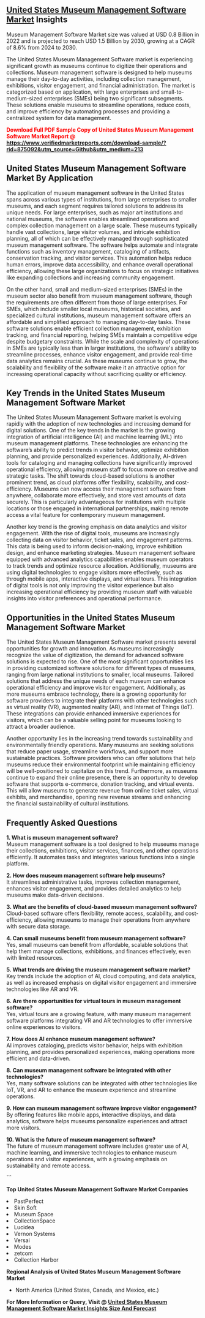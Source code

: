 <h2><a href="https://www.verifiedmarketreports.com/download-sample/?rid=875092&amp;utm_source=Github&amp;utm_medium=213" target="_blank">United States Museum Management Software Market</a> Insights</h2><p>Museum Management Software Market size was valued at USD 0.8 Billion in 2022 and is projected to reach USD 1.5 Billion by 2030, growing at a CAGR of 8.6% from 2024 to 2030.</p><p><p>The United States Museum Management Software market is experiencing significant growth as museums continue to digitize their operations and collections. Museum management software is designed to help museums manage their day-to-day activities, including collection management, exhibitions, visitor engagement, and financial administration. The market is categorized based on application, with large enterprises and small-to-medium-sized enterprises (SMEs) being two significant subsegments. These solutions enable museums to streamline operations, reduce costs, and improve efficiency by automating processes and providing a centralized system for data management.</p><p><strong><p><span class=""><span style="color: #ff0000;"><strong>Download Full PDF Sample Copy of United States Museum Management Software Market Report</strong> @ </span><a href="https://www.verifiedmarketreports.com/download-sample/?rid=875092&amp;utm_source=Github&amp;utm_medium=213" target="_blank">https://www.verifiedmarketreports.com/download-sample/?rid=875092&amp;utm_source=Github&amp;utm_medium=213</a></span></p></strong></p><h2>United States Museum Management Software Market By Application</h2><p>The application of museum management software in the United States spans across various types of institutions, from large enterprises to smaller museums, and each segment requires tailored solutions to address its unique needs. For large enterprises, such as major art institutions and national museums, the software enables streamlined operations and complex collection management on a large scale. These museums typically handle vast collections, large visitor volumes, and intricate exhibition planning, all of which can be effectively managed through sophisticated museum management software. The software helps automate and integrate functions such as inventory management, cataloging of artifacts, conservation tracking, and visitor services. This automation helps reduce human errors, improve data accessibility, and enhance overall operational efficiency, allowing these large organizations to focus on strategic initiatives like expanding collections and increasing community engagement.<p>On the other hand, small and medium-sized enterprises (SMEs) in the museum sector also benefit from museum management software, though the requirements are often different from those of large enterprises. For SMEs, which include smaller local museums, historical societies, and specialized cultural institutions, museum management software offers an affordable and simplified approach to managing day-to-day tasks. These software solutions enable efficient collection management, exhibition tracking, and financial reporting, helping SMEs maintain a competitive edge despite budgetary constraints. While the scale and complexity of operations in SMEs are typically less than in larger institutions, the software's ability to streamline processes, enhance visitor engagement, and provide real-time data analytics remains crucial. As these museums continue to grow, the scalability and flexibility of the software make it an attractive option for increasing operational capacity without sacrificing quality or efficiency.</p><h2>Key Trends in the United States Museum Management Software Market</h2><p>The United States Museum Management Software market is evolving rapidly with the adoption of new technologies and increasing demand for digital solutions. One of the key trends in the market is the growing integration of artificial intelligence (AI) and machine learning (ML) into museum management platforms. These technologies are enhancing the software’s ability to predict trends in visitor behavior, optimize exhibition planning, and provide personalized experiences. Additionally, AI-driven tools for cataloging and managing collections have significantly improved operational efficiency, allowing museum staff to focus more on creative and strategic tasks. The shift towards cloud-based solutions is another prominent trend, as cloud platforms offer flexibility, scalability, and cost-efficiency. Museums can now access their management software from anywhere, collaborate more effectively, and store vast amounts of data securely. This is particularly advantageous for institutions with multiple locations or those engaged in international partnerships, making remote access a vital feature for contemporary museum management.<p>Another key trend is the growing emphasis on data analytics and visitor engagement. With the rise of digital tools, museums are increasingly collecting data on visitor behavior, ticket sales, and engagement patterns. This data is being used to inform decision-making, improve exhibition design, and enhance marketing strategies. Museum management software equipped with advanced analytics capabilities enables museum operators to track trends and optimize resource allocation. Additionally, museums are using digital technologies to engage visitors more effectively, such as through mobile apps, interactive displays, and virtual tours. This integration of digital tools is not only improving the visitor experience but also increasing operational efficiency by providing museum staff with valuable insights into visitor preferences and operational performance.</p><h2>Opportunities in the United States Museum Management Software Market</h2><p>The United States Museum Management Software market presents several opportunities for growth and innovation. As museums increasingly recognize the value of digitization, the demand for advanced software solutions is expected to rise. One of the most significant opportunities lies in providing customized software solutions for different types of museums, ranging from large national institutions to smaller, local museums. Tailored solutions that address the unique needs of each museum can enhance operational efficiency and improve visitor engagement. Additionally, as more museums embrace technology, there is a growing opportunity for software providers to integrate their platforms with other technologies such as virtual reality (VR), augmented reality (AR), and Internet of Things (IoT). These integrations can provide enhanced immersive experiences for visitors, which can be a valuable selling point for museums looking to attract a broader audience.<p>Another opportunity lies in the increasing trend towards sustainability and environmentally friendly operations. Many museums are seeking solutions that reduce paper usage, streamline workflows, and support more sustainable practices. Software providers who can offer solutions that help museums reduce their environmental footprint while maintaining efficiency will be well-positioned to capitalize on this trend. Furthermore, as museums continue to expand their online presence, there is an opportunity to develop software that supports e-commerce, donation tracking, and virtual events. This will allow museums to generate revenue from online ticket sales, virtual exhibits, and merchandise, opening new revenue streams and enhancing the financial sustainability of cultural institutions.</p><h2>Frequently Asked Questions</h2><p><strong>1. What is museum management software?</strong><br> Museum management software is a tool designed to help museums manage their collections, exhibitions, visitor services, finances, and other operations efficiently. It automates tasks and integrates various functions into a single platform.</p><p><strong>2. How does museum management software help museums?</strong><br> It streamlines administrative tasks, improves collection management, enhances visitor engagement, and provides detailed analytics to help museums make data-driven decisions.</p><p><strong>3. What are the benefits of cloud-based museum management software?</strong><br> Cloud-based software offers flexibility, remote access, scalability, and cost-efficiency, allowing museums to manage their operations from anywhere with secure data storage.</p><p><strong>4. Can small museums benefit from museum management software?</strong><br> Yes, small museums can benefit from affordable, scalable solutions that help them manage collections, exhibitions, and finances effectively, even with limited resources.</p><p><strong>5. What trends are driving the museum management software market?</strong><br> Key trends include the adoption of AI, cloud computing, and data analytics, as well as increased emphasis on digital visitor engagement and immersive technologies like AR and VR.</p><p><strong>6. Are there opportunities for virtual tours in museum management software?</strong><br> Yes, virtual tours are a growing feature, with many museum management software platforms integrating VR and AR technologies to offer immersive online experiences to visitors.</p><p><strong>7. How does AI enhance museum management software?</strong><br> AI improves cataloging, predicts visitor behavior, helps with exhibition planning, and provides personalized experiences, making operations more efficient and data-driven.</p><p><strong>8. Can museum management software be integrated with other technologies?</strong><br> Yes, many software solutions can be integrated with other technologies like IoT, VR, and AR to enhance the museum experience and streamline operations.</p><p><strong>9. How can museum management software improve visitor engagement?</strong><br> By offering features like mobile apps, interactive displays, and data analytics, software helps museums personalize experiences and attract more visitors.</p><p><strong>10. What is the future of museum management software?</strong><br> The future of museum management software includes greater use of AI, machine learning, and immersive technologies to enhance museum operations and visitor experiences, with a growing emphasis on sustainability and remote access.</p>```</p><p><strong>Top United States Museum Management Software Market Companies</strong></p><div data-test-id=""><p><li>PastPerfect</li><li> Skin Soft</li><li> Museum Space</li><li> CollectionSpace</li><li> Lucidea</li><li> Vernon Systems</li><li> Versai</li><li> Modes</li><li> zetcom</li><li> Collection Harbor</li></p><div><strong>Regional Analysis of&nbsp;United States Museum Management Software Market</strong></div><ul><li dir="ltr"><p dir="ltr">North America&nbsp;(United States, Canada, and Mexico, etc.)</p></li></ul><p><strong>For More Information or Query, Visit @&nbsp;</strong><strong><a href="https://www.verifiedmarketreports.com/product/museum-management-software-market/?utm_source=Github&amp;utm_medium=213" target="_blank">United States Museum Management Software Market Insights Size And Forecast</a></strong></p></div>
